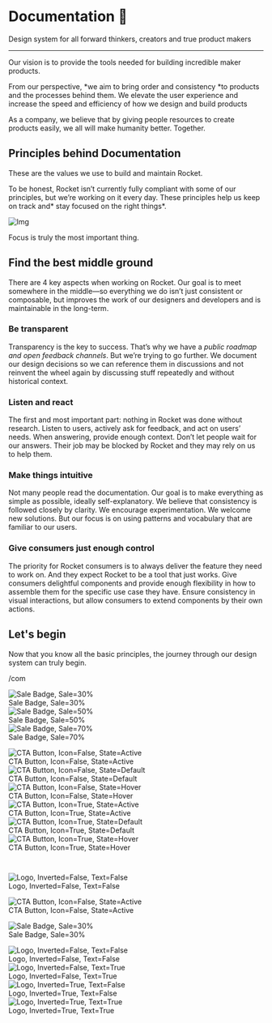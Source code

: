 
# Documentation 🚀

Design system for all forward thinkers, creators and true product makers

---

Our vision is to provide the tools needed for building incredible maker products.

From our perspective, *we aim to bring order and consistency *to products and the processes behind them. We elevate the user experience and increase the speed and efficiency of how we design and build products

As a company, we believe that by giving people resources to create products easily, we all will make humanity better. Together.

## Principles behind Documentation

These are the values we use to build and maintain Rocket.

To be honest, Rocket isn’t currently fully compliant with some of our principles, but we’re working on it every day. These principles help us keep on track and* stay focused on the right things*.

![Img](https://studio-assets.supernova.io/design-systems/14533/9289758a-6300-472a-bbc6-a57098081abf.jpeg)

Focus is truly the most important thing.

## Find the best middle ground

There are 4 key aspects when working on Rocket. Our goal is to meet somewhere in the middle—so everything we do isn’t just consistent or composable, but improves the work of our designers and developers and is maintainable in the long-term.

### Be transparent

Transparency is the key to success. That’s why we have a *public roadmap and open feedback channels*. But we’re trying to go further. We document our design decisions so we can reference them in discussions and not reinvent the wheel again by discussing stuff repeatedly and without historical context.

### Listen and react

The first and most important part: nothing in Rocket was done without research. Listen to users, actively ask for feedback, and act on users’ needs. When answering, provide enough context. Don’t let people wait for our answers. Their job may be blocked by Rocket and they may rely on us to help them.

### Make things intuitive

Not many people read the documentation. Our goal is to make everything as simple as possible, ideally self-explanatory. We believe that consistency is followed closely by clarity. We encourage experimentation. We welcome new solutions. But our focus is on using patterns and vocabulary that are familiar to our users.

### Give consumers just enough control

The priority for Rocket consumers is to always deliver the feature they need to work on. And they expect Rocket to be a tool that just works. Give consumers delightful components and provide enough flexibility in how to assemble them for the specific use case they have. Ensure consistency in visual interactions, but allow consumers to extend components by their own actions.

## Let's begin

Now that you know all the basic principles, the journey through our design system can truly begin.

/com

  
![Sale Badge, Sale=30%](https://studio-assets.supernova.io/design-systems/14533/8b6cd0ae-c6c5-482d-9c83-dd5e0fafeab6.png)  
Sale Badge, Sale=30%  
![Sale Badge, Sale=50%](https://studio-assets.supernova.io/design-systems/14533/45f5e35e-5283-46d5-9332-c54f6123004f.png)  
Sale Badge, Sale=50%  
![Sale Badge, Sale=70%](https://studio-assets.supernova.io/design-systems/14533/45fc6a06-62e7-4075-a6b2-3ac00d34ad6e.png)  
Sale Badge, Sale=70%  


  
![CTA Button, Icon=False, State=Active](https://studio-assets.supernova.io/design-systems/14533/5e3e7e01-4c73-4047-8771-5c402584639d.png)  
CTA Button, Icon=False, State=Active  
![CTA Button, Icon=False, State=Default](https://studio-assets.supernova.io/design-systems/14533/fced7ef0-71ef-440c-a8fd-9674ec6fab39.png)  
CTA Button, Icon=False, State=Default  
![CTA Button, Icon=False, State=Hover](https://studio-assets.supernova.io/design-systems/14533/758a2000-0482-4806-9e7e-c8a8b2046a0c.png)  
CTA Button, Icon=False, State=Hover  
![CTA Button, Icon=True, State=Active](https://studio-assets.supernova.io/design-systems/14533/b38c9157-82e9-4532-af4a-edfc0fc77885.png)  
CTA Button, Icon=True, State=Active  
![CTA Button, Icon=True, State=Default](https://studio-assets.supernova.io/design-systems/14533/8aaad821-8d0d-466e-8d19-98279557e19d.png)  
CTA Button, Icon=True, State=Default  
![CTA Button, Icon=True, State=Hover](https://studio-assets.supernova.io/design-systems/14533/cd363804-3f11-45b6-a52c-79079919d609.png)  
CTA Button, Icon=True, State=Hover  


```javascript  
  
```

  
![Logo, Inverted=False, Text=False](https://studio-assets.supernova.io/design-systems/14533/79f4c2ce-629b-4567-ac92-c9c367150728.png)  
Logo, Inverted=False, Text=False  


  
  


  
![CTA Button, Icon=False, State=Active](https://studio-assets.supernova.io/design-systems/14533/5e3e7e01-4c73-4047-8771-5c402584639d.png)  
CTA Button, Icon=False, State=Active  


  
![Sale Badge, Sale=30%](https://studio-assets.supernova.io/design-systems/14533/8b6cd0ae-c6c5-482d-9c83-dd5e0fafeab6.png)  
Sale Badge, Sale=30%  


  
![Logo, Inverted=False, Text=False](https://studio-assets.supernova.io/design-systems/14533/79f4c2ce-629b-4567-ac92-c9c367150728.png)  
Logo, Inverted=False, Text=False  
![Logo, Inverted=False, Text=True](https://studio-assets.supernova.io/design-systems/14533/aa715795-e9e3-4210-9410-67097f4c1319.png)  
Logo, Inverted=False, Text=True  
![Logo, Inverted=True, Text=False](https://studio-assets.supernova.io/design-systems/14533/4ab3ae61-1c69-434d-828f-d014b869baa2.png)  
Logo, Inverted=True, Text=False  
![Logo, Inverted=True, Text=True](https://studio-assets.supernova.io/design-systems/14533/09c05e78-a2cd-4db3-8319-c3fbdcc57cb9.png)  
Logo, Inverted=True, Text=True  
